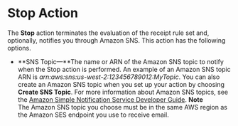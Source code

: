# Stop Action<a name="receiving-email-action-stop"></a>

The **Stop** action terminates the evaluation of the receipt rule set and, optionally, notifies you through Amazon SNS\. This action has the following options\.
+ **SNS Topic—**The name or ARN of the Amazon SNS topic to notify when the Stop action is performed\. An example of an Amazon SNS topic ARN is *arn:aws:sns:us\-west\-2:123456789012:MyTopic*\. You can also create an Amazon SNS topic when you set up your action by choosing **Create SNS Topic**\. For more information about Amazon SNS topics, see the [Amazon Simple Notification Service Developer Guide](http://docs.aws.amazon.com/sns/latest/dg/CreateTopic.html)\.
**Note**  
The Amazon SNS topic you choose must be in the same AWS region as the Amazon SES endpoint you use to receive email\. 
